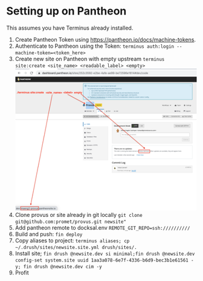 # Setting up on Pantheon
This assumes you have Terminus already installed.

1. Create Pantheon Token using https://pantheon.io/docs/machine-tokens.
2. Authenticate to Pantheon using the Token: ``terminus auth:login --machine-token=<token_here>``
3. Create new site on Pantheon with empty upstream ``terminus site:create <site_name> <readable_label> <empty>``
![empty_patheon_project](images/empty_pantheon_project.png)
4. Clone provus or site already in git locally ``git clone git@github.com:promet/provus.git newsite"``
5. Add pantheon remote to docksal.env ``REMOTE_GIT_REPO=ssh://////////``
6. Build and push: ``fin deploy``
7. Copy aliases to project: ``terminus aliases; cp ~/.drush/sites/newsite.site.yml drush/sites/.``
8. Install site; ``fin drush @newsite.dev si minimal;fin drush @newsite.dev config-set system.site uuid 1aa3a078-6e7f-4336-b6d9-bec3b1e61561 -y; fin drush @newsite.dev cim -y``
9. Profit
